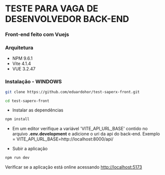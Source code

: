 # TESTE PARA VAGA DE DESENVOLVEDOR BACK-END

### Front-end feito com Vuejs

### Arquitetura 

- NPM 9.6.1
- Vite 4.1.4
- VUE 3.2.47

### Instalação - WINDOWS
```sh
git clone https://github.com/eduardohor/test-saperx-front.git
```

```sh
cd test-saperx-front
```

- Instalar as dependências
```sh
npm install
```
- Em um editor verifique a variável 'VITE_API_URL_BASE' contido no arquivo **.env.development** e adicione o uri da api do back-end. Exemplo = VITE_API_URL_BASE=http://localhost:8000/api/

- Subir a aplicação

```sh
npm run dev
```

Verificar se a aplicação está online acessando [http://localhost:5173](http://localhost:5173)
